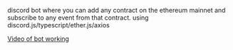 discord bot where you can add any contract on the ethereum mainnet and subscribe to any event from that contract.
using discord.js/typescript/ether.js/axios

[Video of bot working](https://imgur.com/KxOMqEW.mp4)